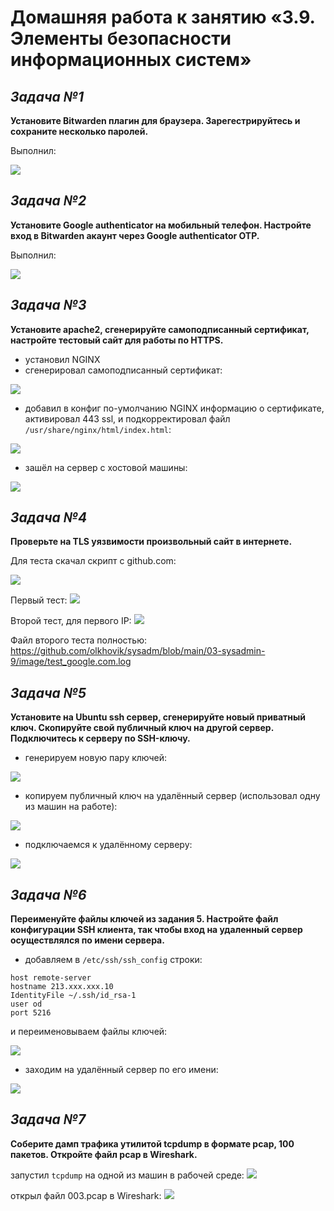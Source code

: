 # **Домашняя работа к занятию «3.9. Элементы безопасности информационных систем»**
## _Задача №1_
**Установите Bitwarden плагин для браузера. Зарегестрируйтесь и сохраните несколько паролей.**

Выполнил:

![](image/bitwarden.png)


## _Задача №2_
**Установите Google authenticator на мобильный телефон. Настройте вход в Bitwarden акаунт через Google authenticator OTP.**

Выполнил:

![](image/GA-2.jpg)


## _Задача №3_
**Установите apache2, сгенерируйте самоподписанный сертификат, настройте тестовый сайт для работы по HTTPS.**

- установил NGINX
- сгенерировал самоподписанный сертификат:

![](image/self_ssl.png)

- добавил в конфиг по-умолчанию NGINX информацию о сертификате, активировал 443 ssl, и подкорректировал файл `/usr/share/nginx/html/index.html`:

![](image/nginx_default.png)

- зашёл на сервер с хостовой машины:

![](image/test_web-server.png)

## _Задача №4_
**Проверьте на TLS уязвимости произвольный сайт в интернете.**

Для теста скачал скрипт с github.com:

![](image/git_testssl.png)

Первый тест:
![](image/test_ssl.png)

Второй тест, для первого IP:
![](image/test_ssl-2.png)

Файл второго теста полностью: https://github.com/olkhovik/sysadm/blob/main/03-sysadmin-9/image/test_google.com.log

## _Задача №5_
**Установите на Ubuntu ssh сервер, сгенерируйте новый приватный ключ. Скопируйте свой публичный ключ на другой сервер. Подключитесь к серверу по SSH-ключу.**

- генерируем новую пару ключей:

![](image/ssh_keygen.png)

- копируем публичный ключ на удалённый сервер (использовал одну из машин на работе):

![](image/ssh-key_copy.png)

- подключаемся к удалённому серверу:

![](image/connect_to_213.189.xxx.xxx.png)



## _Задача №6_
**Переименуйте файлы ключей из задания 5. Настройте файл конфигурации SSH клиента, так чтобы вход на удаленный сервер осуществлялся по имени сервера.**

- добавляем в `/etc/ssh/ssh_config` строки:
```
host remote-server
hostname 213.xxx.xxx.10
IdentityFile ~/.ssh/id_rsa-1
user od
port 5216
``` 
и переименовываем файлы ключей:

![](image/ssh_config.png)

- заходим на удалённый сервер по его имени:

![](image/by_server-name.png)


## _Задача №7_
**Соберите дамп трафика утилитой tcpdump в формате pcap, 100 пакетов. Откройте файл pcap в Wireshark.**

запустил `tcpdump` на одной из машин в рабочей среде:
![](image/tcpdump.png)

открыл файл 003.pcap в Wireshark:
![](image/wireshark.png)






